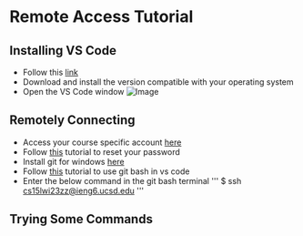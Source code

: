 # Remote Access Tutorial

## Installing VS Code
* Follow this [link](https://code.visualstudio.com/)
* Download and install the version compatible with your operating system
* Open the VS Code window
 ![Image](https://upload.wikimedia.org/wikipedia/commons/thumb/e/e9/VS_Code_%28Insiders%29.png/800px-VS_Code_%28Insiders%29.png)

## Remotely Connecting
* Access your course specific account [here](https://sdacs.ucsd.edu/~icc/index.php)
* Follow [this](https://docs.google.com/document/d/1hs7CyQeh-MdUfM9uv99i8tqfneos6Y8bDU0uhn1wqho/edit) tutorial to reset your password
* Install git for windows [here](https://gitforwindows.org/)
* Follow [this](https://stackoverflow.com/a/50527994) tutorial to use git bash in vs code
* Enter the below command in the git bash terminal 
'''
$ ssh cs15lwi23zz@ieng6.ucsd.edu
'''

## Trying Some Commands
